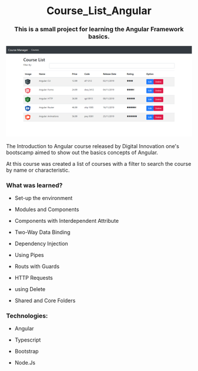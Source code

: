 <h1 align="center">Course_List_Angular</h1>
<h3 align="center">This is a small project for learning the Angular Framework basics.</h3>

<div align="center"><img src=".\courselist.png" style="zoom:100%;" /></div>

The Introduction to Angular course released by Digital Innovation one's bootscamp aimed to show out the basics concepts of Angular.

At this course was created a list of courses with a filter to search  the course by name or characteristic.

### What was learned?

- Set-up the environment
- Modules and Components
- Components with Interdependent Attribute

- Two-Way Data Binding
- Dependency Injection
- Using Pipes
- Routs with Guards
- HTTP Requests
- using Delete
- Shared and Core Folders

### Technologies:

- Angular

- Typescript

- Bootstrap

- Node.Js

  
